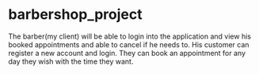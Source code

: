 # barbershop_project
The barber(my client) will be able to login into the application and view his booked appointments and able to cancel if he needs to.
His customer can register a new account and login. They can book an appointment for any day they wish with the time they want.
